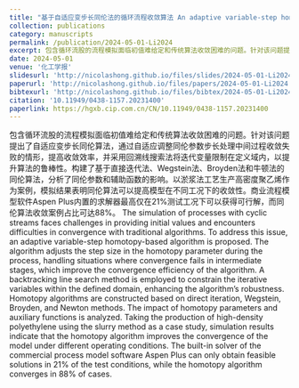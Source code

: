 ```yaml
---
title: "基于自适应变步长同伦法的循环流程收敛算法 An adaptive variable-step homotopy-based algorithm for process simulation with cyclic streams"
collection: publications
category: manuscripts
permalink: /publication/2024-05-01-Li2024
excerpt: 包含循环流股的流程模拟面临初值难给定和传统算法收敛困难的问题。针对该问题提出了自适应变步长同伦算法，通过自适应调整同伦参数步长处理中间过程收敛失败的情形，提高收敛效率，并采用回溯线搜索法将迭代变量限制在定义域内，以提升算法的鲁棒性。构建了基于直接迭代法、Wegstein法、Broyden法和牛顿法的同伦算法，分析了同伦参数和辅助函数的影响。以淤浆法工艺生产高密度聚乙烯作为案例，模拟结果表明同伦算法可以提高模型在不同工况下的收敛性。商业流程模型软件Aspen Plus内置的求解器最高仅在21%测试工况下可以获得可行解，而同伦算法收敛案例占比可达88%。 The simulation of processes with cyclic streams faces challenges in providing initial values and encounters difficulties in convergence with traditional algorithms. To address this issue, an adaptive variable-step homotopy-based algorithm is proposed. The algorithm adjusts the step size in the homotopy parameter during the process, handling situations where convergence fails in intermediate stages, which improve the convergence efficiency of the algorithm. A backtracking line search method is employed to constrain the iterative variables within the defined domain, enhancing the algorithm’s robustness. Homotopy algorithms are constructed based on direct iteration, Wegstein, Broyden, and Newton methods. The impact of homotopy parameters and auxiliary functions is analyzed. Taking the production of high-density polyethylene using the slurry method as a case study, simulation results indicate that the homotopy algorithm improves the convergence of the model under different operating conditions. The built-in solver of the commercial process model software Aspen Plus can only obtain feasible solutions in 21% of the test conditions, while the homotopy algorithm converges in 88% of cases.
date: 2024-05-01
venue: '化工学报'
slidesurl: 'http://nicolashong.github.io/files/slides/2024-05-01-Li2024.pdf'
paperurl: 'http://nicolashong.github.io/files/papers/2024-05-01-Li2024.pdf'
bibtexurl: 'http://nicolashong.github.io/files/bibtex/2024-05-01-Li2024.bib'
citation: '10.11949/0438-1157.20231400'
paperlink: https://hgxb.cip.com.cn/CN/10.11949/0438-1157.20231400
---
```


包含循环流股的流程模拟面临初值难给定和传统算法收敛困难的问题。针对该问题提出了自适应变步长同伦算法，通过自适应调整同伦参数步长处理中间过程收敛失败的情形，提高收敛效率，并采用回溯线搜索法将迭代变量限制在定义域内，以提升算法的鲁棒性。构建了基于直接迭代法、Wegstein法、Broyden法和牛顿法的同伦算法，分析了同伦参数和辅助函数的影响。以淤浆法工艺生产高密度聚乙烯作为案例，模拟结果表明同伦算法可以提高模型在不同工况下的收敛性。商业流程模型软件Aspen Plus内置的求解器最高仅在21%测试工况下可以获得可行解，而同伦算法收敛案例占比可达88%。 The simulation of processes with cyclic streams faces challenges in providing initial values and encounters difficulties in convergence with traditional algorithms. To address this issue, an adaptive variable-step homotopy-based algorithm is proposed. The algorithm adjusts the step size in the homotopy parameter during the process, handling situations where convergence fails in intermediate stages, which improve the convergence efficiency of the algorithm. A backtracking line search method is employed to constrain the iterative variables within the defined domain, enhancing the algorithm’s robustness. Homotopy algorithms are constructed based on direct iteration, Wegstein, Broyden, and Newton methods. The impact of homotopy parameters and auxiliary functions is analyzed. Taking the production of high-density polyethylene using the slurry method as a case study, simulation results indicate that the homotopy algorithm improves the convergence of the model under different operating conditions. The built-in solver of the commercial process model software Aspen Plus can only obtain feasible solutions in 21% of the test conditions, while the homotopy algorithm converges in 88% of cases.
